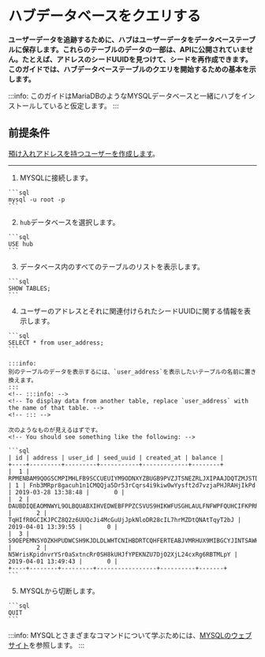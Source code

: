 # ハブデータベースをクエリする
<!-- # Query the Hub database -->

**ユーザーデータを追跡するために、ハブはユーザーデータをデータベーステーブルに保存します。これらのテーブルのデータの一部は、APIに公開されていません。たとえば、アドレスのシードUUIDを見つけて、シードを再作成できます。このガイドでは、ハブデータベーステーブルのクエリを開始するための基本を示します。**
<!-- **To keep track of user data, Hub stores it in database tables. Some of the data in these tables isn't exposed to the APIs. For example, you may want to find out the seed UUID for an address so that you can recreate the seed. This guide shows you the basics to get started with querying the Hub database tables.** -->

:::info:
このガイドはMariaDBのようなMYSQLデータベースと一緒にハブをインストールしていると仮定します。
:::
<!-- :::info: -->
<!-- This guide assumes that you installed Hub with a MYSQL database such as MariaDB, which is the one we use in our installation guide. -->
<!-- ::: -->

## 前提条件
<!-- ## Prerequisites -->

[預け入れアドレスを持つユーザーを作成します](../how-to-guides/get-started-with-the-grpc-api.md)。
<!-- [Create a user who has a deposit address](../how-to-guides/get-started-with-the-grpc-api.md). -->

---

1. MYSQLに接続します。
  <!-- 1. Connect to the MYSQL -->

    ```sql
    mysql -u root -p
    ```

2. `hub`データベースを選択します。
  <!-- 2. Select the `hub` database -->

    ```sql
    USE hub
    ```

3. データベース内のすべてのテーブルのリストを表示します。
  <!-- 3. Display a list of all the tables in the database -->

    ```sql
    SHOW TABLES;
    ```

4. ユーザーのアドレスとそれに関連付けられたシードUUIDに関する情報を表示します。
  <!-- 4. Display information about your users' addresses and their associated seed UUIDs -->

    ```sql
    SELECT * from user_address;
    ```

    :::info:
    別のテーブルのデータを表示するには、`user_address`を表示したいテーブルの名前に置き換えます。
    :::
    <!-- :::info: -->
    <!-- To display data from another table, replace `user_address` with the name of that table. -->
    <!-- ::: -->

    次のようなものが見えるはずです。
    <!-- You should see something like the following: -->

    ```sql
    | id | address | user_id | seed_uuid | created_at | balance |
    +----+---------+---------+-----------+-------------+--------+
    |  1 | RPMENBAM9QOGSCMPIMHLFB9SCCUEUIYM9ODNXYZBUGB9PVZJTSNEZRLJXIPAAJDQTZMJSTDLFUHR9JFSD | 1 | Fnb3MRpr8gacuh1n1CMQQja5Dr53rCqrs4i9kiw0wYysft2d7vzjaPHJRAHjIkPd | 2019-03-28 13:38:48 |       0 |
    |  2 | DAUBDIQEAOMNWYL9OLBQUABXIHVEDWEBFPPZCSVUS9HIKWFUSGHLAULFNFWPFQUHCIFKPRRZVFAGBBFJZ |       2 | TqHIfR0GCIKJPCZ8Q2z6UUQcJi4McGuUjJpkNloDR28cIL7hrMZDtQNAtTqyT2bJ | 2019-04-01 13:39:55 |       0 |
    |  3 | S9OEPEMNSYOZKHPUDWCSH9KJDLDLWHTCNIHBDRTCQHFERTEABJVMRHUX9MIBGCYJINTSAWHVDFFXIIAFA |       2 | N5WrisKpidnvrYSr0aSxtncRr0SH8kUHJfYPEKNZU7DjO2XjL24cxRg6RBTMLpY | 2019-04-01 13:49:43 |       0 |
    +----+--------+---------+-----------------+----------+-------+
    ```

5. MYSQLから切断します。
  <!-- 5. Disconnect from MYSQL -->

    ```sql
    QUIT
    ```

:::info:
MYSQLとさまざまなコマンドについて学ぶためには、[MYSQLのウェブサイト](https://dev.mysql.com/doc/refman/8.0/en/tutorial.html)を参照します。
:::
<!-- :::info: -->
<!-- To learn about MYSQL and the different commands, [see their website](https://dev.mysql.com/doc/refman/8.0/en/tutorial.html). -->
<!-- ::: -->
